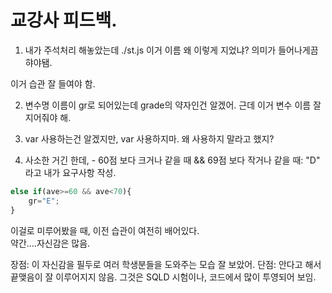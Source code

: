 # 교강사 피드백.

1. 내가 주석처리 해놓았는데 ./st.js 이거 이름 왜 이렇게 지었냐? 의미가 들어나게끔 햐야됌.

이거 습관 잘 들여야 함.

2. 변수명 이름이 gr로 되어있는데 grade의 약자인건 알겠어. 근데 이거 변수 이름 잘 지어줘야 해.

3. var 사용하는건 알겠지만, var 사용하지마. 왜 사용하지 말라고 했지?

4. 사소한 거긴 한데,    - 60점 보다 크거나 같을 때 && 69점 보다 작거나 같을 때: "D" 라고 내가 요구사항 작성.

```js
else if(ave>=60 && ave<70){
    gr="E";
}
```

이걸로 미루어봤을 때, 이전 습관이 여전히 배어있다.  
약간....자신감은 많음.

장점: 이 자신감을 필두로 여러 학생분들을 도와주는 모습 잘 보았어.
단점: 안다고 해서 끝맺음이 잘 이루어지지 않음. 그것은 SQLD 시험이나, 코드에서 많이 투영되어 보임.